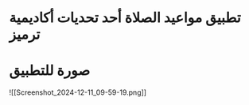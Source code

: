 # تطبيق مواعيد الصلاة أحد تحديات أكاديمية ترميز

# صورة للتطبيق
![[Screenshot_2024-12-11_09-59-19.png]]